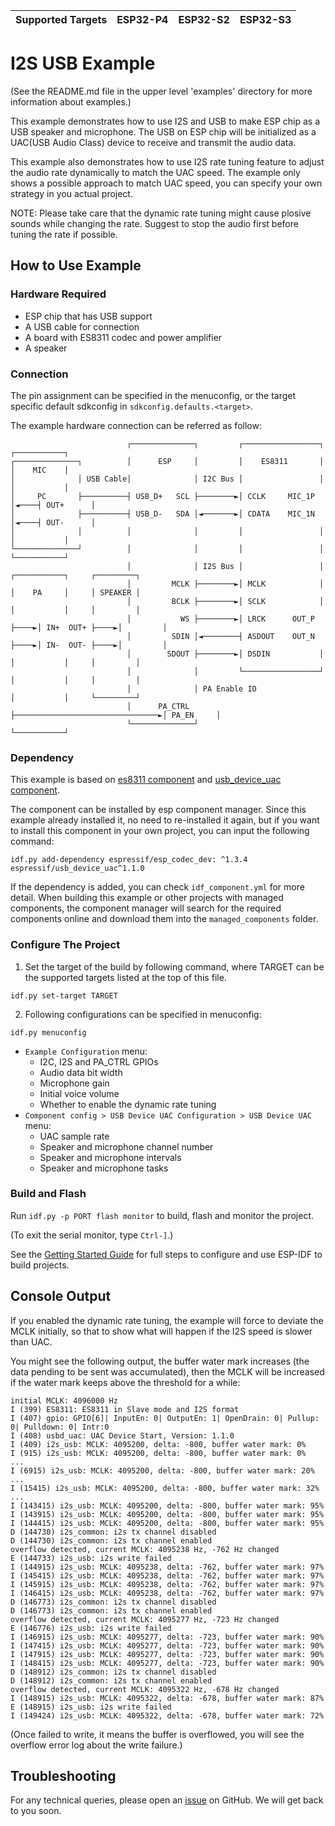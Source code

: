 | Supported Targets | ESP32-P4 | ESP32-S2 | ESP32-S3 |
| ----------------- | -------- | -------- | -------- |

# I2S USB Example

(See the README.md file in the upper level 'examples' directory for more information about examples.)

This example demonstrates how to use I2S and USB to make ESP chip as a USB speaker and microphone. The USB on ESP chip will be initialized as a UAC(USB Audio Class) device to receive and transmit the audio data.

This example also demonstrates how to use I2S rate tuning feature to adjust the audio rate dynamically to match the UAC speed. The example only shows a possible approach to match UAC speed, you can specify your own strategy in you actual project.

NOTE: Please take care that the dynamic rate tuning might cause plosive sounds while changing the rate. Suggest to stop the audio first before tuning the rate if possible.

## How to Use Example

### Hardware Required

* ESP chip that has USB support
* A USB cable for connection
* A board with ES8311 codec and power amplifier
* A speaker

### Connection

The pin assignment can be specified in the menuconfig, or the target specific default sdkconfig in `sdkconfig.defaults.<target>`.

The example hardware connection can be referred as follow:

```
                          ┌──────────────┐         ┌─────────────────┐     ┌───────────┐
┌──────────────┐          │      ESP     │         │    ES8311       │     │    MIC    │
│              │ USB Cable│              │ I2C Bus │                 │     │           │
│     PC       ├──────────┤ USB_D+   SCL ├────────►│ CCLK     MIC_1P │◄────┤ OUT+      │
│              ├──────────┤ USB_D-   SDA │◄───────►│ CDATA    MIC_1N │◄────┤ OUT-      │
│              │          │              │         │                 │     │           │
└──────────────┘          │              │         │                 │     └───────────┘
                          │              │ I2S Bus │                 │     ┌───────────┐     ┌─────────┐
                          │         MCLK ├────────►│ MCLK            │     │    PA     │     │ SPEAKER │
                          │         BCLK ├────────►│ SCLK            │     │           │     │         │
                          │           WS ├────────►│ LRCK      OUT_P ├────►│ IN+  OUT+ ├────►│         │
                          │         SDIN │◄────────┤ ASDOUT    OUT_N ├────►│ IN-  OUT- ├────►│         │
                          │        SDOUT ├────────►│ DSDIN           │     │           │     │         │
                          │              │         └─────────────────┘     │           │     │         │
                          │              │ PA Enable IO                    │           │     └─────────┘
                          │      PA_CTRL ├────────────────────────────────►│ PA_EN     │
                          └──────────────┘                                 └───────────┘
```

### Dependency

This example is based on [es8311 component](https://components.espressif.com/component/espressif/es8311) and [usb_device_uac component](https://components.espressif.com/component/espressif/usb_device_uac).

The component can be installed by esp component manager. Since this example already installed it, no need to re-installed it again, but if you want to install this component in your own project, you can input the following command:
```
idf.py add-dependency espressif/esp_codec_dev: ^1.3.4 espressif/usb_device_uac^1.1.0
```

If the dependency is added, you can check `idf_component.yml` for more detail. When building this example or other projects with managed components, the component manager will search for the required components online and download them into the `managed_components` folder.

### Configure The Project

1. Set the target of the build by following command, where TARGET can be the supported targets listed at the top of this file.
```
idf.py set-target TARGET
```
2. Following configurations can be specified in menuconfig:
```
idf.py menuconfig
```
* `Example Configuration` menu:
    - I2C, I2S and PA_CTRL GPIOs
    - Audio data bit width
    - Microphone gain
    - Initial voice volume
    - Whether to enable the dynamic rate tuning
* `Component config > USB Device UAC Configuration > USB Device UAC` menu:
    - UAC sample rate
    - Speaker and microphone channel number
    - Speaker and microphone intervals
    - Speaker and microphone tasks

### Build and Flash

Run `idf.py -p PORT flash monitor` to build, flash and monitor the project.

(To exit the serial monitor, type ``Ctrl-]``.)

See the [Getting Started Guide](https://docs.espressif.com/projects/esp-idf/en/latest/get-started/index.html) for full steps to configure and use ESP-IDF to build projects.

## Console Output

If you enabled the dynamic rate tuning, the example will force to deviate the MCLK initially, so that to show what will happen if the I2S speed is slower than UAC.

You might see the following output, the buffer water mark increases (the data pending to be sent was accumulated), then the MCLK will be increased if the water mark keeps above the threshold for a while:

```
initial MCLK: 4096000 Hz
I (399) ES8311: ES8311 in Slave mode and I2S format
I (407) gpio: GPIO[6]| InputEn: 0| OutputEn: 1| OpenDrain: 0| Pullup: 0| Pulldown: 0| Intr:0
I (408) usbd_uac: UAC Device Start, Version: 1.1.0
I (409) i2s_usb: MCLK: 4095200, delta: -800, buffer water mark: 0%
I (915) i2s_usb: MCLK: 4095200, delta: -800, buffer water mark: 0%
...
I (6915) i2s_usb: MCLK: 4095200, delta: -800, buffer water mark: 20%
...
I (15415) i2s_usb: MCLK: 4095200, delta: -800, buffer water mark: 32%
...
I (143415) i2s_usb: MCLK: 4095200, delta: -800, buffer water mark: 95%
I (143915) i2s_usb: MCLK: 4095200, delta: -800, buffer water mark: 95%
I (144415) i2s_usb: MCLK: 4095200, delta: -800, buffer water mark: 95%
D (144730) i2s_common: i2s tx channel disabled
D (144730) i2s_common: i2s tx channel enabled
overflow detected, current MCLK: 4095238 Hz, -762 Hz changed
E (144733) i2s_usb: i2s write failed
I (144915) i2s_usb: MCLK: 4095238, delta: -762, buffer water mark: 97%
I (145415) i2s_usb: MCLK: 4095238, delta: -762, buffer water mark: 97%
I (145915) i2s_usb: MCLK: 4095238, delta: -762, buffer water mark: 97%
I (146415) i2s_usb: MCLK: 4095238, delta: -762, buffer water mark: 97%
D (146773) i2s_common: i2s tx channel disabled
D (146773) i2s_common: i2s tx channel enabled
overflow detected, current MCLK: 4095277 Hz, -723 Hz changed
E (146776) i2s_usb: i2s write failed
I (146915) i2s_usb: MCLK: 4095277, delta: -723, buffer water mark: 90%
I (147415) i2s_usb: MCLK: 4095277, delta: -723, buffer water mark: 90%
I (147915) i2s_usb: MCLK: 4095277, delta: -723, buffer water mark: 90%
I (148415) i2s_usb: MCLK: 4095277, delta: -723, buffer water mark: 90%
D (148912) i2s_common: i2s tx channel disabled
D (148912) i2s_common: i2s tx channel enabled
overflow detected, current MCLK: 4095322 Hz, -678 Hz changed
I (148915) i2s_usb: MCLK: 4095322, delta: -678, buffer water mark: 87%
E (148915) i2s_usb: i2s write failed
I (149424) i2s_usb: MCLK: 4095322, delta: -678, buffer water mark: 72%
```

(Once failed to write, it means the buffer is overflowed, you will see the overflow error log about the write failure.)

## Troubleshooting

For any technical queries, please open an [issue](https://github.com/espressif/esp-idf/issues) on GitHub. We will get back to you soon.

